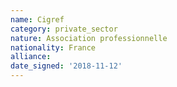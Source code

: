 ```yaml
---
name: Cigref
category: private_sector
nature: Association professionnelle 
nationality: France
alliance: 
date_signed: '2018-11-12'
---
```

    